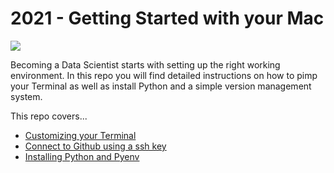 # 2021 - Getting Started with your Mac

![](https://imgs.xkcd.com/comics/python_environment.png)

Becoming a Data Scientist starts with setting up the right working environment. In this repo you will find detailed instructions on how to pimp your Terminal as well as install Python and a simple version management system. 

This repo covers...
* [Customizing your Terminal](1_Customizing_Terminal.md)
* [Connect to Github using a ssh key](2_GitHub_SSH.md)
* [Installing Python and Pyenv](3_Python_Pyenv.md)
